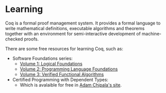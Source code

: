 # Learning

Coq is a formal proof management system. It provides a formal language to write mathematical definitions, executable algorithms and theorems together with an environment for semi-interactive development of machine-checked proofs.

There are some free resources for learning Coq, such as:

* Software Foundations series:
    + [Volume 1: Logical Foundations](https://softwarefoundations.cis.upenn.edu/lf-current/index.html)
    + [Volume 2: Programming Language Foundations](https://softwarefoundations.cis.upenn.edu/plf-current/index.html)
    + [Volume 3: Verified Functional Algorithms](https://softwarefoundations.cis.upenn.edu/vfa-current/index.html)
* Certified Programming with Dependent Types:
    + Which is avalaible for free in [Adam Chipala's site](http://adam.chlipala.net/cpdt/).